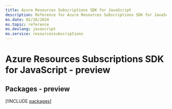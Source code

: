 ```yaml
---
title: Azure Resources Subscriptions SDK for JavaScript
description: Reference for Azure Resources Subscriptions SDK for JavaScript
ms.date: 02/26/2024
ms.topic: reference
ms.devlang: javascript
ms.service: resourcessubscriptions
---
```

# Azure Resources Subscriptions SDK for JavaScript - preview
## Packages - preview
[!INCLUDE [packages](resources-subscriptions-index.md)]